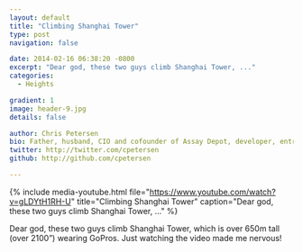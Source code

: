 ```yaml
---
layout: default
title: "Climbing Shanghai Tower"
type: post
navigation: false

date: 2014-02-16 06:38:20 -0800
excerpt: "Dear god, these two guys climb Shanghai Tower, ..."
categories:
  - Heights

gradient: 1
image: header-9.jpg
details: false

author: Chris Petersen
bio: Father, husband, CIO and cofounder of Assay Depot, developer, entrepreneur and technologist.
twitter: http://twitter.com/cpetersen
github: http://github.com/cpetersen

---
```


{% include media-youtube.html file="https://www.youtube.com/watch?v=gLDYtH1RH-U" title="Climbing Shanghai Tower" caption="Dear god, these two guys climb Shanghai Tower, ..." %}

Dear god, these two guys climb Shanghai Tower, which is over 650m tall (over 2100”) wearing GoPros. Just watching the video made me nervous!
